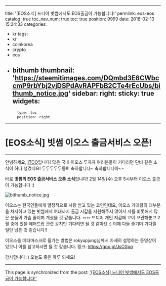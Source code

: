 
---
title: '[EOS소식] 드디어 빗썸에서도 EOS출금이 가능합니다!'
permlink: eos-eos
catalog: true
toc_nav_num: true
toc: true
position: 9999
date: 2018-02-13 15:24:33
categories:
- kr
tags:
- kr
- coinkorea
- crypto
- eos
- bithumb
thumbnail: 'https://steemitimages.com/DQmbd3E6CWbccmP9rbYbj2vjDSPdAvRAPFbB2CTe4rEcUbs/bithumb_notice.jpg'
sidebar:
    right:
        sticky: true
widgets:
    -
        type: toc
        position: right
---


# [EOS소식] 빗썸 이오스 출금서비스 오픈!
***
안녕하세요, [ITCO](https://steemit.com/@donekim)입니다!
많은 국내 이오스 투자자 여러분들이 기다리던 단비 같은 소식이 하나 생겼네요!
두두두두두둥!!! 축하합니다~ 축하합니다아~~

바로 **빗썸의 EOS 출금서비스 오픈 소식**입니다!
2월 14일(수) 오후 5시부터 이오스 출금이 가능합니다 :)

![bithumb_notice.jpg](https://steemitimages.com/DQmbd3E6CWbccmP9rbYbj2vjDSPdAvRAPFbB2CTe4rEcUbs/bithumb_notice.jpg)



이오스는 한국인들에게 열정적으로 사랑 받고 있는 코인인데요,
이오스 거래량의 대부분을 차지하고 있는 빗썸에서 여태까지 출금 지갑을 지원해주지 않아서 저를 비롯해서 많은 분들이 가슴 졸이며 계셨을 것 같습니다. ㅠㅠ 드디어 개인 지갑에 고이 보관해놓고 2월 중에 있을 에어드랍 관련 공지만 기다리면 될 것 같아요 :) 이제 다들 즐기며 기다릴 일만 남은 것 같습니다!! 


이오스를 메타마스크로 옮기는 방법은 rokyupjung님께서 자세히 설명하는 동영상이 있으니 이를 참고하시면 될 것 같습니다.
링크: https://goo.gl/JsCGpq

감사합니다 :) 오늘도 좋은 하루 되세요!

- - -

This page is synchronized from the post: ['[EOS소식] 드디어 빗썸에서도 EOS출금이 가능합니다!'](https://steemit.com/@donekim/eos-eos)
